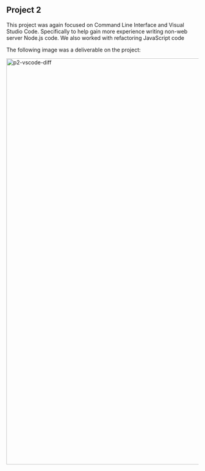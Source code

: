 ## Project 2

This project was again focused on Command Line Interface and Visual Studio Code. Specifically to help gain more experience writing non-web server Node.js code.
We also worked with refactoring JavaScript code

The following image was a deliverable on the project:

<img width="1061" alt="p2-vscode-diff" src="https://user-images.githubusercontent.com/77074432/120724766-54f77800-c489-11eb-9b40-9ebc8e06051e.png">
